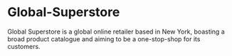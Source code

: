 # Global-Superstore
Global Superstore is a global online retailer based in New York, boasting a broad product catalogue and aiming to be a one-stop-shop for its customers. 
